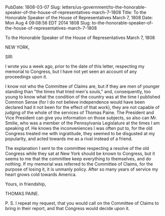 PubDate: 1808-03-07
Slug: letters/us-government/to-the-honorable-speaker-of-the-house-of-representatives-march-7-1808
Title: To the Honorable Speaker of the House of Representatives   March 7, 1808
Date: Mon Aug  4 09:08:56 EDT 2014
   1808 Slug:
   to-the-honorable-speaker-of-the-house-of-representatives-march-7-1808

   To the Honorable Speaker of the House of Representatives  March 7, 1808

   NEW YORK,

   SIR:

   I wrote you a week ago, prior to the date of this letter, respecting my
   memorial to Congress, but I have not yet seen an account of any
   proceedings upon it.

   I know not who the Committee of Claims are, but if they are men of younger
   standing than "the times that tried men's souls," and, consequently, too
   young to know what the condition of the country was at the time I
   published Common Sense (for I do not believe independence would have been
   declared had it not been for the effect of that work), they are not
   capable of judging of the whole of the services of Thomas Paine. The
   President and Vice President can give you information on those subjects,
   so also can Mr. Smilie, who was a member of the Pennsylvania Legislature
   at the times I am speaking of. He knows the inconveniences I was often put
   to, for the old Congress treated me with ingratitude, they seemed to be
   disgusted at my popularity, and acted towards me as a rival instead of a
   friend.

   The explanation I sent to the committee respecting a resolve of the old
   Congress while they sat at New York should be known to Congress, but it
   seems to me that the committee keep everything to themselves, and do
   nothing. If my memorial was referred to the Committee of Claims, for the
   purpose of losing it, it is unmanly policy. After so many years of service
   my heart grows cold towards America.

   Yours, in friendship,

   THOMAS PAINE.

   P. S. I repeat my request, that you would call on the Committee of Claims
   to bring in their report, and that Congress would decide upon it.

    
